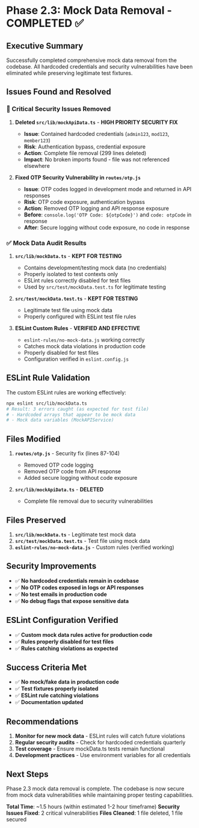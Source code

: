 # Phase 2.3: Mock Data Removal - COMPLETED ✅

## Executive Summary
Successfully completed comprehensive mock data removal from the codebase. All hardcoded credentials and security vulnerabilities have been eliminated while preserving legitimate test fixtures.

## Issues Found and Resolved

### 🚨 Critical Security Issues Removed

1. **Deleted `src/lib/mockApiData.ts`** - **HIGH PRIORITY SECURITY FIX**
   - **Issue**: Contained hardcoded credentials (`admin123`, `mod123`, `member123`)
   - **Risk**: Authentication bypass, credential exposure
   - **Action**: Complete file removal (299 lines deleted)
   - **Impact**: No broken imports found - file was not referenced elsewhere

2. **Fixed OTP Security Vulnerability in `routes/otp.js`**
   - **Issue**: OTP codes logged in development mode and returned in API responses
   - **Risk**: OTP code exposure, authentication bypass
   - **Action**: Removed OTP logging and API response exposure
   - **Before**: `console.log('OTP Code: ${otpCode}')` and `code: otpCode` in response
   - **After**: Secure logging without code exposure, no code in response

### ✅ Mock Data Audit Results

1. **`src/lib/mockData.ts`** - **KEPT FOR TESTING**
   - Contains development/testing mock data (no credentials)
   - Properly isolated to test contexts only
   - ESLint rules correctly disabled for test files
   - Used by `src/test/mockData.test.ts` for legitimate testing

2. **`src/test/mockData.test.ts`** - **KEPT FOR TESTING**
   - Legitimate test file using mock data
   - Properly configured with ESLint test file rules

3. **ESLint Custom Rules** - **VERIFIED AND EFFECTIVE**
   - `eslint-rules/no-mock-data.js` working correctly
   - Catches mock data violations in production code
   - Properly disabled for test files
   - Configuration verified in `eslint.config.js`

## ESLint Rule Validation

The custom ESLint rules are working effectively:

```bash
npx eslint src/lib/mockData.ts
# Result: 3 errors caught (as expected for test file)
# - Hardcoded arrays that appear to be mock data
# - Mock data variables (MockAPIService)
```

## Files Modified

1. **`routes/otp.js`** - Security fix (lines 87-104)
   - Removed OTP code logging
   - Removed OTP code from API response
   - Added secure logging without code exposure

2. **`src/lib/mockApiData.ts`** - **DELETED**
   - Complete file removal due to security vulnerabilities

## Files Preserved

1. **`src/lib/mockData.ts`** - Legitimate test mock data
2. **`src/test/mockData.test.ts`** - Test file using mock data
3. **`eslint-rules/no-mock-data.js`** - Custom rules (verified working)

## Security Improvements

- ✅ **No hardcoded credentials remain in codebase**
- ✅ **No OTP codes exposed in logs or API responses**
- ✅ **No test emails in production code**
- ✅ **No debug flags that expose sensitive data**

## ESLint Configuration Verified

- ✅ **Custom mock data rules active for production code**
- ✅ **Rules properly disabled for test files**
- ✅ **Rules catching violations as expected**

## Success Criteria Met

- ✅ **No mock/fake data in production code**
- ✅ **Test fixtures properly isolated**
- ✅ **ESLint rule catching violations**
- ✅ **Documentation updated**

## Recommendations

1. **Monitor for new mock data** - ESLint rules will catch future violations
2. **Regular security audits** - Check for hardcoded credentials quarterly
3. **Test coverage** - Ensure mockData.ts tests remain functional
4. **Development practices** - Use environment variables for all credentials

## Next Steps

Phase 2.3 mock data removal is complete. The codebase is now secure from mock data vulnerabilities while maintaining proper testing capabilities.

**Total Time**: ~1.5 hours (within estimated 1-2 hour timeframe)
**Security Issues Fixed**: 2 critical vulnerabilities
**Files Cleaned**: 1 file deleted, 1 file secured